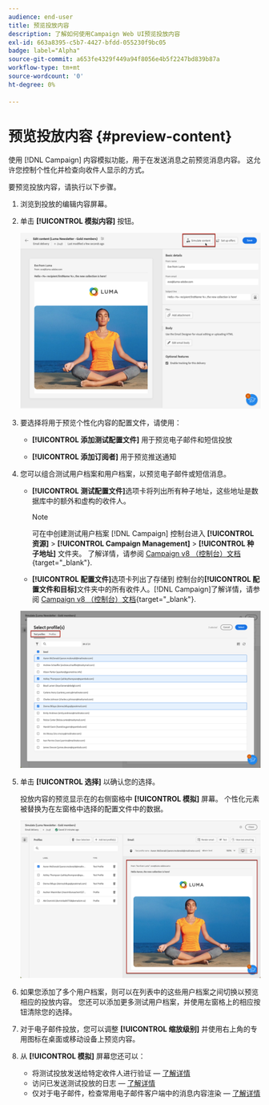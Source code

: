 ```yaml
---
audience: end-user
title: 预览投放内容
description: 了解如何使用Campaign Web UI预览投放内容
exl-id: 663a8395-c5b7-4427-bfdd-055230f9bc05
badge: label="Alpha"
source-git-commit: a653fe4329f449a94f8056e4b5f2247bd839b87a
workflow-type: tm+mt
source-wordcount: '0'
ht-degree: 0%

---
```



# 预览投放内容 {#preview-content}

使用 [!DNL Campaign] 内容模拟功能，用于在发送消息之前预览消息内容。 这允许您控制个性化并检查向收件人显示的方式。

要预览投放内容，请执行以下步骤。

1. 浏览到投放的编辑内容屏幕。

   <!--email [Edit content](../content/edit-content.md) screen or to the [Email Designer](../content/get-started-email-designer.md).-->

1. 单击 **[!UICONTROL 模拟内容]** 按钮。

   ![](assets/simulate-button.png)

1. 要选择将用于预览个性化内容的配置文件，请使用：

   * **[!UICONTROL 添加测试配置文件]** 用于预览电子邮件和短信投放

   * **[!UICONTROL 添加订阅者]** 用于预览推送通知

1. 您可以组合测试用户档案和用户档案，以预览电子邮件或短信消息。

   * **[!UICONTROL 测试配置文件]**&#x200B;选项卡将列出所有种子地址，这些地址是数据库中的额外和虚构的收件人。

     >[!NOTE]
     >
     >可在中创建测试用户档案 [!DNL Campaign] 控制台进入 **[!UICONTROL 资源]** > **[!UICONTROL Campaign Management]** > **[!UICONTROL 种子地址]** 文件夹。 了解详情，请参阅 [Campaign v8 （控制台）文档](https://experienceleague.adobe.com/docs/campaign/campaign-v8/audience/add-profiles/test-profiles.html){target="_blank"}.

   * **[!UICONTROL 配置文件]**&#x200B;选项卡列出了存储到 控制台的&#x200B;**[!UICONTROL 配置文件和目标]**&#x200B;文件夹中的所有收件人。[!DNL Campaign]了解详情，请参阅 [Campaign v8 （控制台）文档](https://experienceleague.adobe.com/docs/campaign/campaign-v8/audience/view-profiles.html){target="_blank"}.

   ![](assets/simulate-select-profiles.png)

1. 单击 **[!UICONTROL 选择]** 以确认您的选择。

   投放内容的预览显示在的右侧窗格中 **[!UICONTROL 模拟]** 屏幕。 个性化元素被替换为在左窗格中选择的配置文件中的数据。

   ![](assets/simulate-preview.png)

1. 如果您添加了多个用户档案，则可以在列表中的这些用户档案之间切换以预览相应的投放内容。 您还可以添加更多测试用户档案，并使用左窗格上的相应按钮清除您的选择。

1. 对于电子邮件投放，您可以调整 **[!UICONTROL 缩放级别]** 并使用右上角的专用图标在桌面或移动设备上预览内容。

1. 从 **[!UICONTROL 模拟]** 屏幕您还可以：
   * 将测试投放发送给特定收件人进行验证 —  [了解详情](proofs.md)
   * 访问已发送测试投放的日志 —  [了解详情](proofs.md#access-proofs)
   * 仅对于电子邮件，检查常用电子邮件客户端中的消息内容渲染 —  [了解详情](email-rendering.md)



